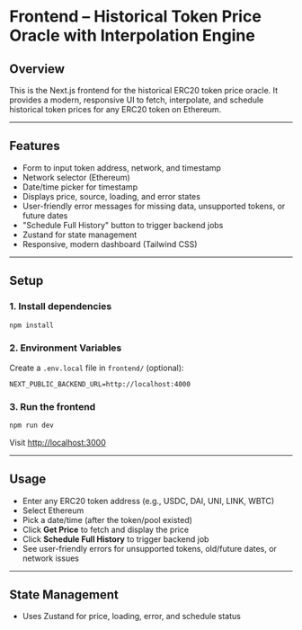 # Frontend – Historical Token Price Oracle with Interpolation Engine

## Overview
This is the Next.js frontend for the historical ERC20 token price oracle. It provides a modern, responsive UI to fetch, interpolate, and schedule historical token prices for any ERC20 token on Ethereum.

---

## Features
- Form to input token address, network, and timestamp
- Network selector (Ethereum)
- Date/time picker for timestamp
- Displays price, source, loading, and error states
- User-friendly error messages for missing data, unsupported tokens, or future dates
- "Schedule Full History" button to trigger backend jobs
- Zustand for state management
- Responsive, modern dashboard (Tailwind CSS)

---

## Setup

### 1. Install dependencies
```sh
npm install
```

### 2. Environment Variables
Create a `.env.local` file in `frontend/` (optional):
```
NEXT_PUBLIC_BACKEND_URL=http://localhost:4000
```

### 3. Run the frontend
```sh
npm run dev
```
Visit [http://localhost:3000](http://localhost:3000)

---

## Usage
- Enter any ERC20 token address (e.g., USDC, DAI, UNI, LINK, WBTC)
- Select Ethereum
- Pick a date/time (after the token/pool existed)
- Click **Get Price** to fetch and display the price
- Click **Schedule Full History** to trigger backend job
- See user-friendly errors for unsupported tokens, old/future dates, or network issues

---

## State Management
- Uses Zustand for price, loading, error, and schedule status


